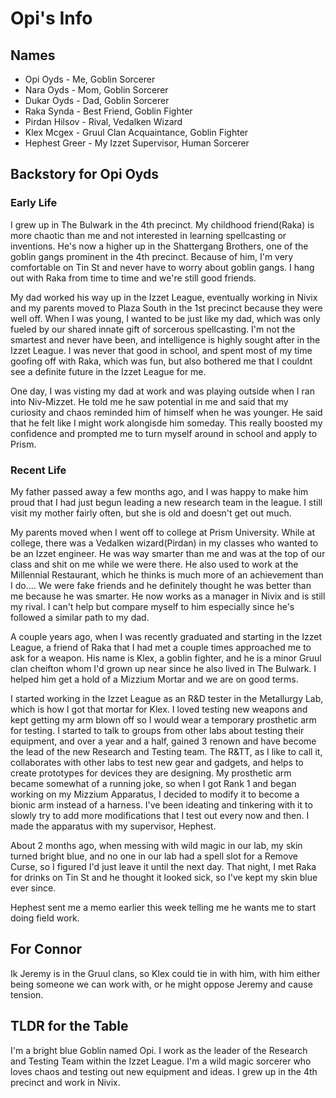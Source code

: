 # Opi's Info

## Names

* Opi Oyds - Me, Goblin Sorcerer
* Nara Oyds - Mom, Goblin Sorcerer
* Dukar Oyds - Dad, Goblin Sorcerer
* Raka Synda - Best Friend, Goblin Fighter
* Pirdan Hilsov - Rival, Vedalken Wizard
* Klex Mcgex - Gruul Clan Acquaintance, Goblin Fighter
* Hephest Greer - My Izzet Supervisor, Human Sorcerer

## Backstory for Opi Oyds

### Early Life

I grew up in The Bulwark in the 4th precinct. My childhood friend(Raka) is more chaotic than me and not interested in learning spellcasting or inventions. He's now a higher up in the Shattergang Brothers, one of the goblin gangs prominent in the 4th precinct. Because of him, I'm very comfortable on Tin St and never have to worry about goblin gangs. I hang out with Raka from time to time and we're still good friends.

My dad worked his way up in the Izzet League, eventually working in Nivix and my parents moved to Plaza South in the 1st precinct because they were well off. When I was young, I wanted to be just like my dad, which was only fueled by our shared innate gift of sorcerous spellcasting. I'm not the smartest and never have been, and intelligence is highly sought after in the Izzet League. I was never that good in school, and spent most of my time goofing off with Raka, which was fun, but also bothered me that I couldnt see a definite future in the Izzet League for me.

One day, I was visting my dad at work and was playing outside when I ran into Niv-Mizzet. He told me he saw potential in me and said that my curiosity and chaos reminded him of himself when he was younger.
He said that he felt like I might work alongisde him someday. This really boosted my confidence and prompted me to turn myself around in school and apply to Prism.

### Recent Life

My father passed away a few months ago, and I was happy to make him proud that I had just begun leading a new research team in the league. I still visit my mother fairly often, but she is old and doesn't get out much.

My parents moved when I went off to college at Prism University. While at college, there was a Vedalken wizard(Pirdan) in my classes who wanted to be an Izzet engineer. He was way smarter than me and was at the top of our class and shit on me while we were there. He also used to work at the Millennial Restaurant, which he thinks is much more of an achievement than I do.... We were fake friends and he definitely thought he was better than me because he was smarter. He now works as a manager in Nivix and is still my rival. I can't help but compare myself to him especially since he's followed a similar path to my dad.

A couple years ago, when I was recently graduated and starting in the Izzet League, a friend of Raka that I had met a couple times approached me to ask for a weapon. His name is Klex, a goblin fighter, and he is a minor Gruul clan cheifton whom I'd grown up near since he also lived in The Bulwark. I helped him get a hold of a Mizzium Mortar and we are on good terms.

I started working in the Izzet League as an R&D tester in the Metallurgy Lab, which is how I got that mortar for Klex. I loved testing new weapons and kept getting my arm blown off so I would wear a temporary prosthetic arm for testing. I started to talk to groups from other labs about testing their equipment, and over a year and a half, gained 3 renown and have become the lead of the new Research and Testing team. The R&TT, as I like to call it, collaborates with other labs to test new gear and gadgets, and helps to create prototypes for devices they are designing. My prosthetic arm became somewhat of a running joke, so when I got Rank 1 and began working on my Mizzium Apparatus, I decided to modify it to become a bionic arm instead of a harness. I've been ideating and tinkering with it to slowly try to add more modifications that I test out every now and then. I made the apparatus with my supervisor, Hephest.

About 2 months ago, when messing with wild magic in our lab, my skin turned bright blue, and no one in our lab had a spell slot for a Remove Curse, so I figured I'd just leave it until the next day. That night, I met Raka for drinks on Tin St and he thought it looked sick, so I've kept my skin blue ever since.

Hephest sent me a memo earlier this week telling me he wants me to start doing field work.

## For Connor

Ik Jeremy is in the Gruul clans, so Klex could tie in with him, with him either being someone we can work with, or he might oppose Jeremy and cause tension.

## TLDR for the Table

I'm a bright blue Goblin named Opi. I work as the leader of the Research and Testing Team within the Izzet League. I'm a wild magic sorcerer who loves chaos and testing out new equipment and ideas. I grew up in the 4th precinct and work in Nivix.
